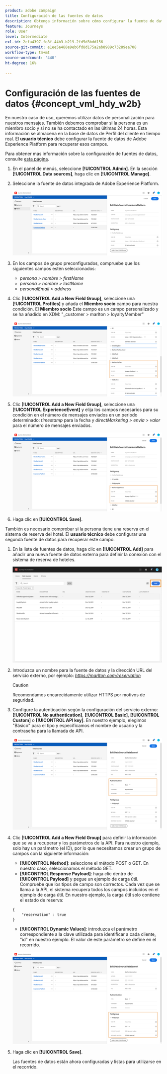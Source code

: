 ```yaml
---
product: adobe campaign
title: Configuración de las fuentes de datos
description: Obtenga información sobre cómo configurar la fuente de datos para el caso de uso avanzado de recorrido
feature: Journeys
role: User
level: Intermediate
exl-id: 2cfa4397-fe8f-44b3-b219-2fd5d3bdd156
source-git-commit: e1ee5a488e9eb6fd8d175a2ab8989c73289ea708
workflow-type: tm+mt
source-wordcount: '440'
ht-degree: 16%

---
```


# Configuración de las fuentes de datos {#concept_vml_hdy_w2b}

En nuestro caso de uso, queremos utilizar datos de personalización para nuestros mensajes. También debemos comprobar si la persona es un miembro socio y si no se ha contactado en las últimas 24 horas. Esta información se almacena en la base de datos de Perfil del cliente en tiempo real. El **usuario técnico** debe configurar la fuente de datos de Adobe Experience Platform para recuperar esos campos.

Para obtener más información sobre la configuración de fuentes de datos, consulte [esta página](../datasource/about-data-sources.md).

1. En el panel de menús, seleccione **[!UICONTROL Admin]**. En la sección **[!UICONTROL Data sources]**, haga clic en **[!UICONTROL Manage]**.
1. Seleccione la fuente de datos integrada de Adobe Experience Platform.

   ![](../assets/journey23.png)

1. En los campos de grupo preconfigurados, compruebe que los siguientes campos estén seleccionados:

   * _persona > nombre > firstName_
   * _persona > nombre > lastName_
   * _personalEmail > address_

1. Clic **[!UICONTROL Add a New Field Group]**, seleccione una **[!UICONTROL Profiles]** y añada el **Miembro socio** campo para nuestra condición. El **Miembro socio** Este campo es un campo personalizado y se ha añadido en XDM: &quot;_customer > marlton > loyaltyMember&quot;

   ![](../assets/journeyuc2_6.png)

1. Clic **[!UICONTROL Add a New Field Group]**, seleccione una **[!UICONTROL ExperienceEvent]** y elija los campos necesarios para su condición en el número de mensajes enviados en un periodo determinado: _timestamp_ para la fecha y _directMarketing > envía > valor_ para el número de mensajes enviados.

   ![](../assets/journeyuc2_7.png)

1. Haga clic en **[!UICONTROL Save]**.

También es necesario comprobar si la persona tiene una reserva en el sistema de reserva del hotel. El **usuario técnico** debe configurar una segunda fuente de datos para recuperar este campo.

1. En la lista de fuentes de datos, haga clic en **[!UICONTROL Add]** para añadir una nueva fuente de datos externa para definir la conexión con el sistema de reserva de hoteles.

   ![](../assets/journeyuc2_9.png)

1. Introduzca un nombre para la fuente de datos y la dirección URL del servicio externo, por ejemplo: _https://marlton.com/reservation_

   >[!CAUTION]
   >
   >Recomendamos encarecidamente utilizar HTTPS por motivos de seguridad.

1. Configure la autenticación según la configuración del servicio externo: **[!UICONTROL No authentication]**, **[!UICONTROL Basic]**, **[!UICONTROL Custom]** o **[!UICONTROL API key]**. En nuestro ejemplo, elegimos &quot;Básico&quot; para el tipo y especificamos el nombre de usuario y la contraseña para la llamada de API.

   ![](../assets/journeyuc2_10.png)

1. Clic **[!UICONTROL Add a New Field Group]** para definir la información que se va a recuperar y los parámetros de la API. Para nuestro ejemplo, solo hay un parámetro (el ID), por lo que necesitamos crear un grupo de campos con la siguiente información:

   * **[!UICONTROL Method]**: seleccione el método POST o GET. En nuestro caso, seleccionamos el método GET.
   * **[!UICONTROL Response Payload]**: haga clic dentro de **[!UICONTROL Payload]** y pegue un ejemplo de carga útil. Compruebe que los tipos de campo son correctos. Cada vez que se llama a la API, el sistema recupera todos los campos incluidos en el ejemplo de carga útil. En nuestro ejemplo, la carga útil solo contiene el estado de reserva:

   ```
   {
       "reservation" : true
   }
   ```

   * **[!UICONTROL Dynamic Values]**: introduzca el parámetro correspondiente a la clave utilizada para identificar a cada cliente, &quot;id&quot; en nuestro ejemplo. El valor de este parámetro se define en el recorrido.

   ![](../assets/journeyuc2_11.png)

1. Haga clic en **[!UICONTROL Save]**.

   Las fuentes de datos están ahora configuradas y listas para utilizarse en el recorrido.
